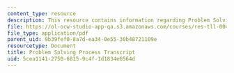 ```yaml
---
content_type: resource
description: This resource contains information regarding Problem Solving Process.
file: https://ol-ocw-studio-app-qa.s3.amazonaws.com/courses/res-tll-004-stem-concept-videos-fall-2013/5cea1141275068159c4f1d1834e6564d_MITRES_TLL-004F13_ProbSolv.pdf
file_type: application/pdf
parent_uid: 9b39fef0-8a7d-ea34-0e55-30b48721109e
resourcetype: Document
title: Problem Solving Process Transcript
uid: 5cea1141-2750-6815-9c4f-1d1834e6564d
---
```

